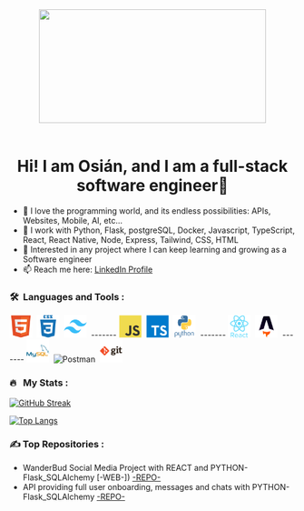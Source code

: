 <div align="center">
<img display="inline-block" width="400" height="200" src=https://res.cloudinary.com/dg4q5s1fc/image/upload/v1715499527/cartoon-629_l6fefl.gif>
<br></br>
<h1>Hi! I am Osián, and I am a full-stack software engineer👋</h1>
</div>

- 👀 I love the programming world, and its endless possibilities: APIs, Websites, Mobile, AI, etc...
- 🌱 I work with Python, Flask, postgreSQL, Docker, Javascript, TypeScript, React, React Native, Node, Express, Tailwind, CSS, HTML 
- 💞️ Interested in any project where I can keep learning and growing as a Software engineer
- 📫 Reach me here: <a href="https://www.linkedin.com/in/osianjorge/">LinkedIn Profile</a>

### 🛠 &nbsp;Languages and Tools :

<p>
<img src="https://github.com/devicons/devicon/blob/master/icons/html5/html5-original.svg" title="HTML5" alt="HTML" width="40" height="40"/>&nbsp;
<img src="https://github.com/devicons/devicon/blob/master/icons/css3/css3-plain-wordmark.svg"  title="CSS3" alt="CSS" width="40" height="40"/>&nbsp;
<img src="https://github.com/devicons/devicon/blob/master/icons/tailwindcss/tailwindcss-original.svg"  title="TailwindCSS" alt="TailwindCSS" width="40" height="40"/>&nbsp;
<span>-------</span>
<img src="https://github.com/devicons/devicon/blob/master/icons/javascript/javascript-original.svg" title="VanillaJS" alt="VanillaJS" width="40" height="40"/>&nbsp;
<img src="https://github.com/devicons/devicon/blob/master/icons/typescript/typescript-original.svg" title="TypeScript" alt="TypeScript" width="40" height="40"/>&nbsp;
<img src="https://github.com/devicons/devicon/blob/master/icons/python/python-original-wordmark.svg" title="Python" alt="Python" width="40" height="40"/>&nbsp;
<span>-------</span>
<img src="https://github.com/devicons/devicon/blob/master/icons/react/react-original-wordmark.svg" title="React" alt="React" width="40" height="40"/>&nbsp;
<img src="https://github.com/devicons/devicon/blob/master/icons/astro/astro-original.svg" title="Astro" alt="Astro" width="40" height="40"/>&nbsp;
<span>-------</span>  
<img src="https://github.com/devicons/devicon/blob/master/icons/mysql/mysql-original-wordmark.svg" title="MySQL"  alt="MySQL" width="40" height="40"/>&nbsp;
<img src="https://www.vectorlogo.zone/logos/getpostman/getpostman-icon.svg" title="Postman"  alt="Postman" width="40" height="40"/>&nbsp;
<img src="https://github.com/devicons/devicon/blob/master/icons/git/git-original-wordmark.svg" title="Git" **alt="Git" width="40" height="40"/>&nbsp;
</p>

### 🔥 &nbsp; My Stats :
[![GitHub Streak](http://github-readme-streak-stats.herokuapp.com?user=OsianJL&theme=dark&background=000000)](https://git.io/streak-stats)

[![Top Langs](https://github-readme-stats.vercel.app/api/top-langs/?username=OsianJL&layout=compact&theme=vision-friendly-dark)](https://github.com/anuraghazra/github-readme-stats)

### ✍️ Top Repositories : 
- WanderBud Social Media Project with REACT and PYTHON-Flask_SQLAlchemy [-WEB-]) [-REPO-](https://github.com/OsianJL/WanderBud)
- API providing full user onboarding, messages and chats with PYTHON-Flask_SQLAlchemy [-REPO-](https://github.com/OsianJL/API-DQUESTION-FLASK-MAIL)

